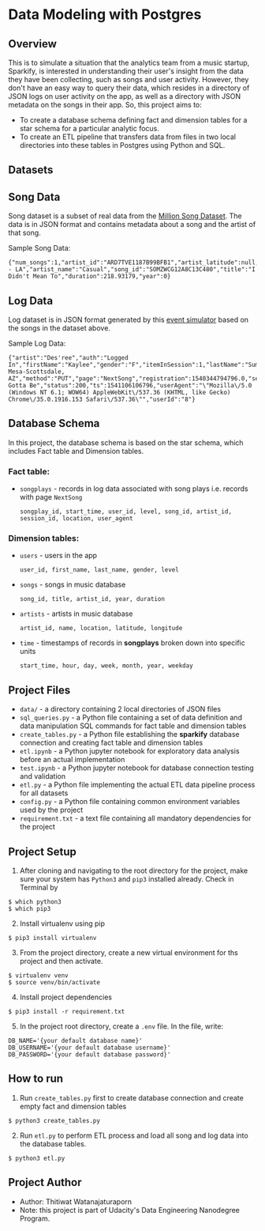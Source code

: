 # Data Modeling with Postgres

## **Overview**
This is to simulate a situation that the analytics team from a music startup, Sparkify, is interested in understanding their user's insight from the data they have been collecting, such as songs and user activity.
However, they don't have an easy way to query their data, which resides in a directory of JSON logs on user activity on the app, as well as a directory with JSON metadata on the songs in their app.
So, this project aims to:
- To create a database schema defining fact and dimension tables for a star schema for a particular analytic focus.
- To create an ETL pipeline that transfers data from files in two local directories into these tables in Postgres using Python and SQL.

## **Datasets**

## **Song Data**
Song dataset is a subset of real data from the [Million Song Dataset](http://millionsongdataset.com/). The data is in JSON format and contains metadata about a song and the artist of that song.

Sample Song Data:
```
{"num_songs":1,"artist_id":"ARD7TVE1187B99BFB1","artist_latitude":null,"artist_longitude":null,"artist_location":"California - LA","artist_name":"Casual","song_id":"SOMZWCG12A8C13C480","title":"I Didn't Mean To","duration":218.93179,"year":0}
```
## **Log Data**
Log dataset is in JSON format generated by this [event simulator](https://github.com/Interana/eventsim) based on the songs in the dataset above.

Sample Log Data:
```
{"artist":"Des'ree","auth":"Logged In","firstName":"Kaylee","gender":"F","itemInSession":1,"lastName":"Summers","length":246.30812,"level":"free","location":"Phoenix-Mesa-Scottsdale, AZ","method":"PUT","page":"NextSong","registration":1540344794796.0,"sessionId":139,"song":"You Gotta Be","status":200,"ts":1541106106796,"userAgent":"\"Mozilla\/5.0 (Windows NT 6.1; WOW64) AppleWebKit\/537.36 (KHTML, like Gecko) Chrome\/35.0.1916.153 Safari\/537.36\"","userId":"8"}
```

## **Database Schema**
In this project, the database schema is based on the star schema, which includes Fact table and Dimension tables.
### Fact table:
- `songplays` - records in log data associated with song plays i.e. records with page `NextSong`
  
  ```
  songplay_id, start_time, user_id, level, song_id, artist_id, session_id, location, user_agent
  ```
  

### Dimension tables:
- `users` - users in the app

  ```
  user_id, first_name, last_name, gender, level
  ```
  
- `songs` - songs in music database
  
  ```
  song_id, title, artist_id, year, duration
  ```
  
- `artists` - artists in music database
  
  ```
  artist_id, name, location, latitude, longitude
  ```
  
- `time` - timestamps of records in <strong>songplays</strong> broken down into specific units
  
  ```
  start_time, hour, day, week, month, year, weekday
  ```
## **Project Files**
- `data/` - a directory containing 2 local directories of JSON files
- `sql_queries.py` - a Python file containing a set of data definition and data manipulation SQL commands for fact table and dimension tables
- `create_tables.py` - a Python file establishing the <strong>sparkify</strong> database connection and creating fact table and dimension tables
- `etl.ipynb` - a Python jupyter notebook for exploratory data analysis before an actual implementation
- `test.ipynb` - a Python jupyter notebook for database connection testing and validation 
- `etl.py` - a Python file implementing the actual ETL data pipeline process for all datasets
- `config.py` - a Python file containing common environment variables used by the project
- `requirement.txt` - a text file containing all mandatory dependencies for the project


## **Project Setup**
1. After cloning and navigating to the root directory for the project, make sure your system has `Python3` and `pip3` installed already. Check in Terminal by
```
$ which python3
$ which pip3
```
2. Install virtualenv using pip
```
$ pip3 install virtualenv
```
3. From the project directory, create a new virtual environment for ths project and then activate.
```
$ virtualenv venv
$ source venv/bin/activate
```
4. Install project dependencies
```
$ pip3 install -r requirement.txt
```
5. In the project root directory, create a `.env` file. In the file, write:
```
DB_NAME='{your default database name}'
DB_USERNAME='{your default database username}'
DB_PASSWORD='{your default database password}'
```

## **How to run**
1. Run `create_tables.py` first to create database connection and create empty fact and dimension tables
```
$ python3 create_tables.py
```
2. Run `etl.py` to perform ETL process and load all song and log data into the database tables.
```
$ python3 etl.py
```

## **Project Author**
- Author: Thitiwat Watanajaturaporn
- Note: this project is part of Udacity's Data Engineering Nanodegree Program.
